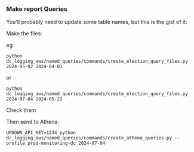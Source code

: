 ### Make report Queries

You'll probably need to update some table names, but this is the gist of it:

Make the files:

eg 

```shell
python dc_logging_aws/named_queries/commands/create_election_query_files.py 2024-05-02 2024-04-01
```

or 

```shell
python dc_logging_aws/named_queries/commands/create_election_query_files.py 2024-07-04 2024-05-22 
```

Check them

Then send to Athena:

```shell
UPDOWN_API_KEY=1234 python dc_logging_aws/named_queries/commands/create_athena_queries.py --profile prod-monitoring-dc 2024-07-04  
```